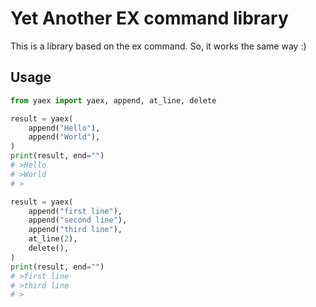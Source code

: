 # Yet Another EX command library

This is a library based on the ex command. So, it works the same way :)

## Usage

```python
from yaex import yaex, append, at_line, delete

result = yaex(
    append("Hello"),
    append("World"),
)
print(result, end="")
# >Hello
# >World
# >

result = yaex(
    append("first line"),
    append("second line"),
    append("third line"),
    at_line(2),
    delete(),
)
print(result, end="")
# >first line
# >third line
# >
```

